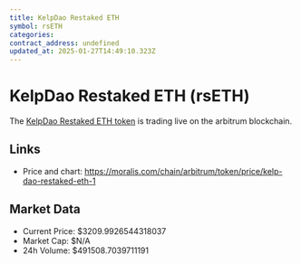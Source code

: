 ```yaml
---
title: KelpDao Restaked ETH
symbol: rsETH
categories: 
contract_address: undefined
updated_at: 2025-01-27T14:49:10.323Z
---
```


# KelpDao Restaked ETH (rsETH)
The [KelpDao Restaked ETH token](https://moralis.com/chain/arbitrum/token/price/kelp-dao-restaked-eth-1) is trading live on the arbitrum blockchain.

## Links
- Price and chart: https://moralis.com/chain/arbitrum/token/price/kelp-dao-restaked-eth-1

## Market Data
- Current Price: $3209.9926544318037
- Market Cap: $N/A
- 24h Volume: $491508.7039711191
